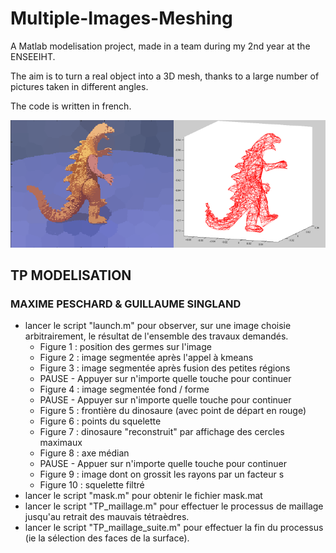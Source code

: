 # Multiple-Images-Meshing
A Matlab modelisation project, made in a team during my 2nd year at the ENSEEIHT.

The aim is to turn a real object into a 3D mesh, thanks to a large number of pictures taken in different angles.

The code is written in french.

![A screenshot](dino.png)

## TP MODELISATION
### MAXIME PESCHARD & GUILLAUME SINGLAND

- lancer le script "launch.m" pour observer, sur une image choisie arbitrairement, le résultat de l'ensemble des travaux demandés.
  * Figure 1 : position des germes sur l'image
  * Figure 2 : image segmentée après l'appel à kmeans
  * Figure 3 : image segmentée après fusion des petites régions
  * PAUSE - Appuyer sur n'importe quelle touche pour continuer
  * Figure 4 : image segmentée fond / forme
  * PAUSE - Appuyer sur n'importe quelle touche pour continuer
  * Figure 5 : frontière du dinosaure (avec point de départ en rouge)
  * Figure 6 : points du squelette
  * Figure 7 : dinosaure "reconstruit" par affichage des cercles maximaux
  * Figure 8 : axe médian
  * PAUSE - Appuer sur n'importe quelle touche pour continuer
  * Figure 9 : image dont on grossit les rayons par un facteur s
  * Figure 10 : squelette filtré
- lancer le script "mask.m" pour obtenir le fichier mask.mat
- lancer le script "TP_maillage.m" pour effectuer le processus de maillage jusqu'au retrait des mauvais tétraèdres.
- lancer le script "TP_maillage_suite.m" pour effectuer la fin du processus (ie la sélection des faces de la surface).
